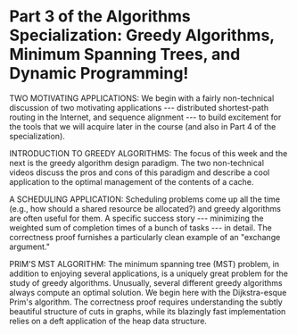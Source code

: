 # Part 3 of the Algorithms Specialization: Greedy Algorithms, Minimum Spanning Trees, and Dynamic Programming!

TWO MOTIVATING APPLICATIONS: We begin with a fairly non-technical discussion of two motivating applications --- distributed shortest-path routing in the Internet, 
and sequence alignment --- to build excitement for the tools that we will acquire later in the course (and also in Part 4 of the specialization).

INTRODUCTION TO GREEDY ALGORITHMS: 
The focus of this week and the next is the greedy algorithm design paradigm. The two non-technical videos discuss the pros and cons of this paradigm and describe 
a cool application to the optimal management of the contents of a cache.

A SCHEDULING APPLICATION: Scheduling problems come up all the time (e.g., how should a shared resource be allocated?) and greedy algorithms are often useful for them. 
A specific success story --- minimizing the weighted sum of completion times of a bunch of tasks --- in detail. The correctness proof furnishes a particularly 
clean example of an "exchange argument."

PRIM'S MST ALGORITHM: The minimum spanning tree (MST) problem, in addition to enjoying several applications, is a uniquely great problem for the study of greedy algorithms. 
Unusually, several different greedy algorithms always compute an optimal solution. We begin here with the Dijkstra-esque Prim's algorithm. The correctness proof requires 
understanding the subtly beautiful structure of cuts in graphs, while its blazingly fast implementation relies on a deft application of the heap data structure. 


